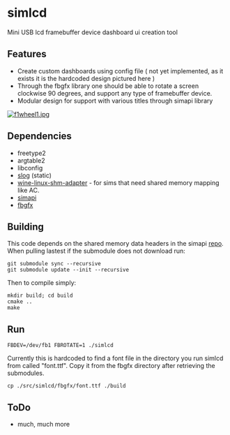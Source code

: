 # simlcd
Mini USB lcd framebuffer device dashboard ui creation tool

## Features
- Create custom dashboards using config file ( not yet implemented, as it exists it is the hardcoded design pictured here )
- Through the fbgfx library one should be able to rotate a screen clockwise 90 degrees, and support any type of framebuffer device.
- Modular design for support with various titles through simapi library

[![f1wheel1.jpg](https://i.postimg.cc/BnC18WJX/f1wheel1.jpg)](https://postimg.cc/BjXvyVL0)

## Dependencies
- freetype2
- argtable2
- libconfig
- [slog](https://github.com/kala13x/slog) (static)
- [wine-linux-shm-adapter](https://github.com/spacefreak18/simshmbridge) - for sims that need shared memory mapping like AC.
- [simapi](https://github.com/spacefreak18/simapi)
- [fbgfx](https://github.com/spacefreak18/fbgfx)

## Building
This code depends on the shared memory data headers in the simapi [repo](https://github.com/spacefreak18/simapi). When pulling lastest if the submodule does not download run:
```
git submodule sync --recursive
git submodule update --init --recursive
```
Then to compile simply:
```
mkdir build; cd build
cmake ..
make
```

## Run

```
FBDEV=/dev/fb1 FBROTATE=1 ./simlcd
```
Currently this is hardcoded to find a font file in the directory you run simlcd from called "font.ttf". Copy it from the fbgfx directory after retrieving the submodules.

```
cp ./src/simlcd/fbgfx/font.ttf ./build
```

## ToDo
 - much, much more
